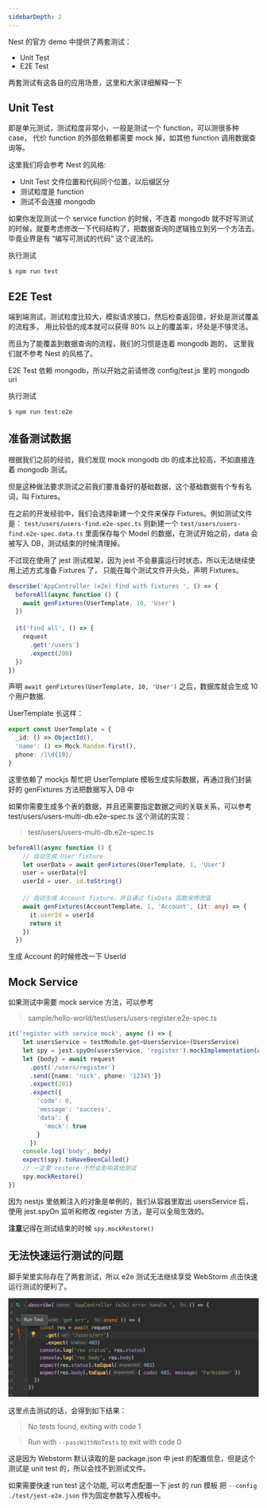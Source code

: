 ```yaml
---
sidebarDepth: 2
---
```


Nest 的官方 demo 中提供了两套测试：

- Unit Test
- E2E Test

两套测试有这各自的应用场景，这里和大家详细解释一下

## Unit Test
即是单元测试，测试粒度非常小，一般是测试一个 function，可以测很多种 case，
代价 function 的外部依赖都需要 mock 掉，如其他 function 调用数据查询等。

这里我们将会参考 Nest 的风格:
- Unit Test 文件位置和代码同个位置，以后缀区分
- 测试粒度是 function
- 测试不会连接 mongodb

如果你发现测试一个 service function 的时候，不连着  mongodb 就不好写测试的时候，就要考虑修改一下代码结构了，把数据查询的逻辑独立到另一个方法去。
毕竟业界是有 “编写可测试的代码” 这个说法的。

执行测试
```bash
$ npm run test
```

## E2E Test
端到端测试，测试粒度比较大，模拟请求接口，然后检查返回值，好处是测试覆盖的流程多，
用比较低的成本就可以获得 80% 以上的覆盖率，坏处是不够灵活。

而且为了能覆盖到数据查询的流程，我们的习惯是连着 mongodb 跑的，
这里我们就不参考  Nest 的风格了。

E2E Test 依赖 mongodb，所以开始之前请修改 config/test.js 里的 mongodb uri

执行测试

```bash
$ npm run test:e2e
```

## 准备测试数据
根据我们之前的经验，我们发现 mock mongodb db 的成本比较高，不如直接连着 mongodb 测试。

但是这种做法要求测试之前我们要准备好的基础数据，这个基础数据有个专有名词，叫 Fixtures。

在之前的开发经验中，我们会选择新建一个文件来保存 Fixtures。例如测试文件是：
`test/users/users-find.e2e-spec.ts`
则新建一个
`test/users/users-find.e2e-spec.data.ts`
里面保存每个 Model 的数据，在测试开始之前，data 会被写入 DB，测试结束的时候清理掉。

不过现在使用了 jest 测试框架，因为 jest 不会暴露运行时状态，所以无法继续使用上述方式准备 Fixtures 了，
只能在每个测试文件开头处，声明 Fixtures。

```ts
describe('AppController (e2e) find with fixtures ', () => {
  beforeAll(async function () {
    await genFixtures(UserTemplate, 10, 'User')
  })

  it('find all', () => {
    request
      .get('/users')
      .expect(200)
  })
})
```

声明 `await genFixtures(UserTemplate, 10, 'User')` 之后，数据库就会生成 10 个用户数据.

UserTemplate 长这样：
```ts
export const UserTemplate = {
  _id: () => ObjectId(),
  'name': () => Mock.Random.first(),
  phone: /1\d{10}/
}
```
这里依赖了 mockjs 帮忙把 UserTemplate 模板生成实际数据，再通过我们封装好的 genFixtures 方法把数据写入 DB 中

如果你需要生成多个表的数据，并且还需要指定数据之间的关联关系，可以参考 test/users/users-multi-db.e2e-spec.ts 这个测试的实现：

> test/users/users-multi-db.e2e-spec.ts

```ts
beforeAll(async function () {
    // 自动生成 User fixture
    let userData = await genFixtures(UserTemplate, 1, 'User')
    user = userData[0]
    userId = user._id.toString()

    // 自动生成 Account fixture，并且通过 fixData 函数来修改值
    await genFixtures(AccountTemplate, 1, 'Account', (it: any) => {
      it.userId = userId
      return it
    })
  })
```
生成 Account  的时候修改一下 UserId

## Mock Service
如果测试中需要 mock service 方法，可以参考

> sample/hello-world/test/users/users-register.e2e-spec.ts

```ts
it('register with service mock', async () => {
    let usersService = testModule.get<UsersService>(UsersService)
    let spy = jest.spyOn(usersService, 'register').mockImplementation(async () => ({mock: true} as any))
    let {body} = await request
      .post('/users/register')
      .send({name: 'nick', phone: '12345'})
      .expect(201)
      .expect({
        'code': 0,
        'message': 'success',
        'data': {
          'mock': true
        }
      })
    console.log('body', body)
    expect(spy).toHaveBeenCalled()
    // 一定要 restore 不然会影响其他测试
    spy.mockRestore()
})
```
因为 nestjs 里依赖注入的对象是单例的，我们从容器里取出 usersService 后，
使用 jest.spyOn 监听和修改 register 方法，是可以全局生效的。

**注意**记得在测试结束的时候 `spy.mockRestore()`

## 无法快速运行测试的问题
脚手架里实际存在了两套测试，所以 e2e 测试无法继续享受 WebStorm 点击快速运行测试的便利了。

![](./images/ws-run-test.png)

这里点击测试的话，会得到如下结果：

> No tests found, exiting with code 1

> Run with `--passWithNoTests` to exit with code 0

这是因为 Webstorm 默认读取的是 package.json 中 jest 的配置信息，但是这个测试是 unit test 的，所以会找不到测试文件。

如果需要快速 run  test 这个功能, 可以考虑配置一下 jest 的 run 模板
把 `--config ./test/jest-e2e.json` 作为固定参数写入模板中。

